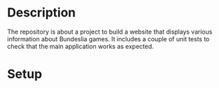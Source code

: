 
# Description

The repository is about a project to build a website that displays various information about Bundeslia games.
It includes a couple of unit tests to check that the main application works as expected.

# Setup

